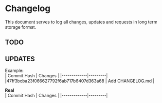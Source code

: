 # Changelog  
This document serves to log all changes, updates and requests in long term storage format.  

## TODO  

## UPDATES  
Example:  
| Commit Hash | Changes |
|-------------|---------|
|47ff3bcba23f066627792f6ab717b6407d363a68 | Add CHANGELOG.md |  

<strong>Real</strong>  
| Commit Hash | Changes |
|-------------|---------|
